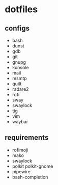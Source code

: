 # dotfiles

## configs
* bash
* dunst
* gdb
* git
* gnupg
* konsole
* mail
* msmtp
* quilt
* radare2
* rofi
* sway
* swaylock
* tig
* vim
* waybar

## requirements
* rofimoji
* mako
* swaylock
* polkit polkit-gnome
* pipewire
* bash-completion
